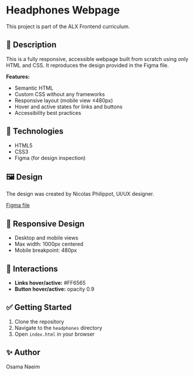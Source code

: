 # Headphones Webpage

This project is part of the ALX Frontend curriculum.

## 🎯 Description

This is a fully responsive, accessible webpage built from scratch using only HTML and CSS. It reproduces the design provided in the Figma file.

**Features:**
- Semantic HTML
- Custom CSS without any frameworks
- Responsive layout (mobile view ≤480px)
- Hover and active states for links and buttons
- Accessibility best practices

## 🧩 Technologies
- HTML5
- CSS3
- Figma (for design inspection)

## 🖼 Design
The design was created by Nicolas Philippot, UI/UX designer.

[Figma file](https://savanna.alxafrica.com/rltoken/LLIeb837T4Ul-rRPZve39w)

## 📱 Responsive Design
- Desktop and mobile views
- Max width: 1000px centered
- Mobile breakpoint: 480px

## 🎨 Interactions
- **Links hover/active:** #FF6565
- **Button hover/active:** opacity 0.9

## ✅ Getting Started

1. Clone the repository
2. Navigate to the `headphones` directory
3. Open `index.html` in your browser

## ✨ Author
Osama Naeim
